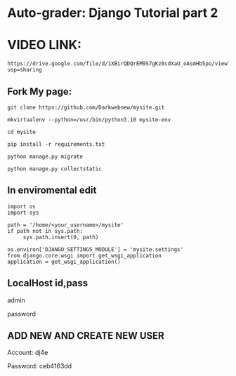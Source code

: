 # Auto-grader: Django Tutorial part 2

# VIDEO LINK:
```
https://drive.google.com/file/d/1XBirQDQrEM9S7gKz0cdXaU_oAsmHb5po/view?usp=sharing
```
## Fork My page:
```
git clone https://github.com/Darkwebnew/mysite.git
```

```
mkvirtualenv --python=/usr/bin/python3.10 mysite-env
```

```
cd mysite
```

```
pip install -r requirements.txt
```

```
python manage.py migrate
```

```
python manage.py collectstatic
```
## In enviromental edit
```
import os
import sys

path = '/home/<your_username>/mysite'
if path not in sys.path:
     sys.path.insert(0, path)

os.environ['DJANGO_SETTINGS_MODULE'] = 'mysite.settings'
from django.core.wsgi import get_wsgi_application
application = get_wsgi_application()
```

## LocalHost id,pass

admin

password

## ADD NEW AND CREATE NEW USER

Account: dj4e

Password: ceb4163dd
